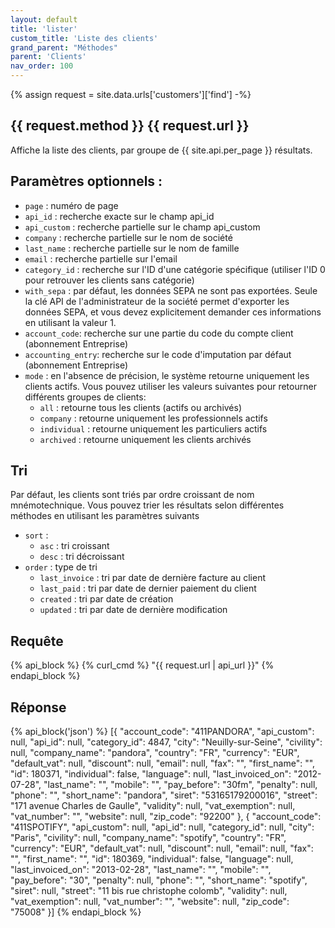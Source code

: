 ```yaml
---
layout: default
title: 'lister'
custom_title: 'Liste des clients'
grand_parent: "Méthodes"
parent: 'Clients'
nav_order: 100
---
```

{% assign request = site.data.urls['customers']['find'] -%}
## {{ request.method }} {{ request.url }}

Affiche la liste des clients, par groupe de {{ site.api.per_page }} résultats.

## Paramètres optionnels :

* `page` : numéro de page
* `api_id` : recherche exacte sur le champ api_id
* `api_custom` : recherche partielle sur le champ api_custom
* `company` : recherche partielle sur le nom de société
* `last_name` : recherche partielle sur le nom de famille
* `email` : recherche partielle sur l'email
* `category_id` : recherche sur l'ID d'une catégorie spécifique (utiliser l'ID 0 pour retrouver les clients sans catégorie)
* `with_sepa` : par défaut, les données SEPA ne sont pas exportées. Seule la clé API de l'administrateur de la société permet d'exporter les données SEPA, et vous devez explicitement demander ces informations en utilisant la valeur 1.
* `account_code`: recherche sur une partie du code du compte client (abonnement Entreprise)
* `accounting_entry`: recherche sur le code d'imputation par défaut (abonnement Entreprise)
* `mode` : en l'absence de précision, le système retourne uniquement les clients actifs. Vous pouvez utiliser les valeurs suivantes pour retourner différents groupes de clients:
    - `all` : retourne tous les clients (actifs ou archivés)
    - `company` : retourne uniquement les professionnels actifs
    - `individual` : retourne uniquement les particuliers actifs
    - `archived` : retourne uniquement les clients archivés

## Tri

Par défaut, les clients sont triés par ordre croissant de nom mnémotechnique.
Vous pouvez trier les résultats selon différentes méthodes en utilisant les paramètres suivants
* `sort` :
    - `asc` : tri croissant
    - `desc` : tri décroissant
* `order` : type de tri
    - `last_invoice` : tri par date de dernière facture au client
    - `last_paid` : tri par date de dernier paiement du client
    - `created` : tri par date de création
    - `updated` : tri par date de dernière modification


## Requête

{% api_block %}
  {% curl_cmd %} "{{ request.url | api_url }}"
{% endapi_block %}

## Réponse

{% api_block('json') %}
[{
  "account_code": "411PANDORA",
  "api_custom": null,
  "api_id": null,
  "category_id": 4847,
  "city": "Neuilly-sur-Seine",
  "civility": null,
  "company_name": "pandora",
  "country": "FR",
  "currency": "EUR",
  "default_vat": null,
  "discount": null,
  "email": null,
  "fax": "",
  "first_name": "",
  "id": 180371,
  "individual": false,
  "language": null,
  "last_invoiced_on": "2012-07-28",
  "last_name": "",
  "mobile": "",
  "pay_before": "30fm",
  "penalty": null,
  "phone": "",
  "short_name": "pandora",
  "siret": "53165179200016",
  "street": "171 avenue Charles de Gaulle",
  "validity": null,
  "vat_exemption": null,
  "vat_number": "",
  "website": null,
  "zip_code": "92200"
}, {
  "account_code": "411SPOTIFY",
  "api_custom": null,
  "api_id": null,
  "category_id": null,
  "city": "Paris",
  "civility": null,
  "company_name": "spotify",
  "country": "FR",
  "currency": "EUR",
  "default_vat": null,
  "discount": null,
  "email": null,
  "fax": "",
  "first_name": "",
  "id": 180369,
  "individual": false,
  "language": null,
  "last_invoiced_on": "2013-02-28",
  "last_name": "",
  "mobile": "",
  "pay_before": "30",
  "penalty": null,
  "phone": "",
  "short_name": "spotify",
  "siret": null,
  "street": "11 bis rue christophe colomb",
  "validity": null,
  "vat_exemption": null,
  "vat_number": "",
  "website": null,
  "zip_code": "75008"
}]
{% endapi_block %}
